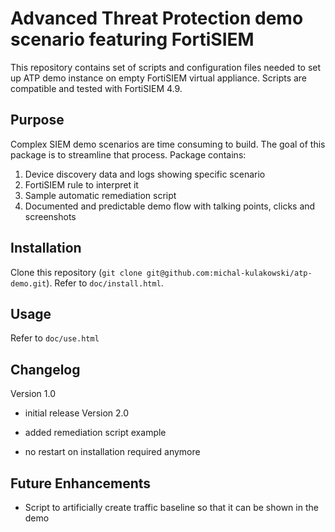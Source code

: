 # Advanced Threat Protection demo scenario featuring FortiSIEM

This repository contains set of scripts and configuration files needed to set up ATP demo instance on empty FortiSIEM virtual appliance. Scripts are compatible and tested with FortiSIEM 4.9.

## Purpose
Complex SIEM demo scenarios are time consuming to build. The goal of this package is to streamline that process. Package contains:

1. Device discovery data and logs showing specific scenario
2. FortiSIEM rule to interpret it
3. Sample automatic remediation script
4. Documented and predictable demo flow with talking points, clicks and screenshots

## Installation

Clone this repository (`git clone git@github.com:michal-kulakowski/atp-demo.git`). Refer to `doc/install.html`.

## Usage

Refer to `doc/use.html`

## Changelog
Version 1.0

* initial release
Version 2.0

* added remediation script example
* no restart on installation required anymore

## Future Enhancements

* Script to artificially create traffic baseline so that it can be shown in the demo
